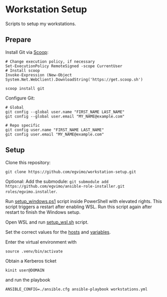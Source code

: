 # Workstation Setup

Scripts to setup my workstations.

## Prepare

Install Git via [Scoop](https://scoop.sh/):

```shell
# Change execution policy, if necessary 
Set-ExecutionPolicy RemoteSigned -scope CurrentUser
# Install scoop
Invoke-Expression (New-Object System.Net.WebClient).DownloadString('https://get.scoop.sh')
```

```shell
scoop install git
```

Configure Git:

```shell
# Global
git config --global user.name "FIRST_NAME LAST_NAME"
git config --global user.email "MY_NAME@example.com"
```

```shell
# Repo specific
git config user.name "FIRST_NAME LAST_NAME"
git config user.email "MY_NAME@example.com"
```

## Setup

Clone this repository:

```shell
git clone https://github.com/egvimo/workstation-setup.git
```

Optional: Add the submodule: `git submodule add https://github.com/egvimo/ansible-role-installer.git roles/egvimo.installer`.

Run [setup_windows.ps1](setup_windows.ps1) script inside PowerShell with elevated rights. This script triggers a restart after enabling WSL. Run this script again after restart to finish the Windows setup.

Open WSL and run [setup_wsl.sh](setup_wsl.sh) script.

Set the correct values for the [hosts](hosts) and [variables](group_vars/workstations.yml).

Enter the virtual environment with

```shell
source .venv/bin/activate
```

Obtain a Kerberos ticket

```shell
kinit user@DOMAIN
```

and run the playbook

```shell
ANSIBLE_CONFIG=./ansible.cfg ansible-playbook workstations.yml
```
